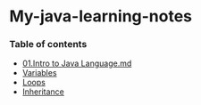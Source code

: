 # My-java-learning-notes

### Table of contents
- [01.Intro to Java Language.md](01.IntrotoJavaLanguage.md)
- [Variables](Variables.md)
- [Loops](Loops.md)
- [Inheritance](Inheritance.md)
